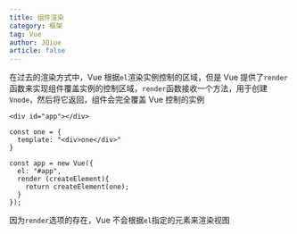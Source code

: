 ```yaml
---
title: 组件渲染
category: 框架
tag: Vue
author: JQiue
article: false
---
```


在过去的渲染方式中，Vue 根据`el`渲染实例控制的区域，但是 Vue 提供了`render`函数来实现组件覆盖实例的控制区域，`render`函数接收一个方法，用于创建`Vnode`，然后将它返回，组件会完全覆盖 Vue 控制的实例

```vue
<div id="app"></div>

const one = {
  template: "<div>one</div>"
}

const app = new Vue({
  el: "#app",
  render (createElement){
    return createElement(one);
  }
});
```

因为`render`选项的存在，Vue 不会根据`el`指定的元素来渲染视图
